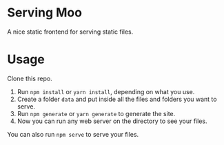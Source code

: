 # Serving Moo

A nice static frontend for serving static files.

# Usage

Clone this repo.

1. Run `npm install` or `yarn install`, depending on what you use.
2. Create a folder `data` and put inside all the files and folders you want to serve.
3. Run `npm generate` or `yarn generate` to generate the site.
4. Now you can run any web server on the directory to see your files.


You can also run `npm serve` to serve your files.